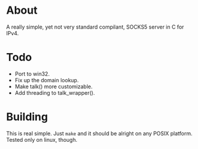 # About
A really simple, yet not very standard compilant, SOCKS5 server in C for IPv4.

# Todo
- Port to win32.
- Fix up the domain lookup.
- Make talk() more customizable.
- Add threading to talk_wrapper().

# Building
This is real simple. Just `make` and it should be alright on any POSIX platform. Tested only on linux, though.
